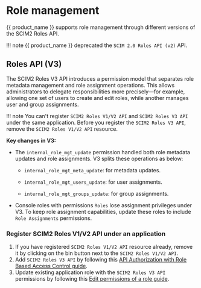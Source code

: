 # Role management

{{ product_name }} supports role management through different versions of the SCIM2 Roles API.

!!! note
    {{ product_name }} deprecated the `SCIM 2.0 Roles API (v2)` API.

## Roles API (V3)

The SCIM2 Roles V3 API introduces a permission model that separates role metadata management and role assignment operations. This allows administrators to delegate responsibilities more precisely—for example, allowing one set of users to create and edit roles, while another manages user and group assignments.

!!! note
    You can't register `SCIM2 Roles V1/V2 API` and `SCIM2 Roles V3 API` under the same application. Before you register the `SCIM2 Roles V3 API`, remove the `SCIM2 Roles V1/V2 API` resource.

**Key changes in V3:**

- The `internal_role_mgt_update` permission handled both role metadata updates and role assignments. V3 splits these operations as below:

  - `internal_role_mgt_meta_update`: for metadata updates.

  - `internal_role_mgt_users_update`: for user assignments.

  - `internal_role_mgt_groups_update`: for group assignments.

- Console roles with permissions `Roles` lose assignment privileges under V3. To keep role assignment capabilities, update these roles to include `Role Assignments` permissions.

### Register SCIM2 Roles V1/V2 API under an application

1. If you have registered `SCIM2 Roles V1/V2 API` resource already, remove it by clicking on the bin button next to the `SCIM2 Roles V1/V2 API`.
2. Add `SCIM2 Roles V3 API` by following this [API Authorization with Role Based Access Control guide]({{base_path}}/guides/authorization/api-authorization/api-authorization).
3. Update existing application role with the `SCIM2 Roles V3 API` permissions by following this [Edit permissions of a role guide]({{base_path}}/guides/users/manage-roles/#edit-permissions-of-a-role).
